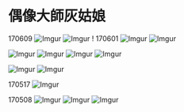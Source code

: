 # 偶像大師灰姑娘

170609
![Imgur](http://i.imgur.com/hn9UfIG.jpg)
![Imgur](http://i.imgur.com/NgBQqgT.png)
!
170601
![Imgur](http://i.imgur.com/pK8aFOT.jpg)
![Imgur](http://i.imgur.com/oZycDD0.png)

![Imgur](http://i.imgur.com/dwFfEKF.jpg)
![Imgur](http://i.imgur.com/DMMtA9X.jpg)
![Imgur](http://i.imgur.com/q07KVj9.jpg)
![Imgur](http://i.imgur.com/5rtMtln.jpg)

![Imgur](http://i.imgur.com/tjXeKrO.png)
![Imgur](http://i.imgur.com/OqPbITk.jpg)

170517
![Imgur](http://i.imgur.com/aXgUWWx.jpg)

170508
![Imgur](http://i.imgur.com/aSblsGZ.jpg)
![Imgur](http://i.imgur.com/n9EfTMz.jpg)
![Imgur](http://i.imgur.com/Cxd33rx.png)